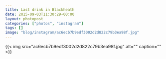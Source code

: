 ```yaml
---
title: Last drink in Blackheath
date: 2015-09-03T11:30:29+00:00
layout: photopost
categories: ["photos", "instagram"]
tags: []
image: "blog/instagram/ac6ecb7b9edf3002d2d822c79b3ea98f.jpg"
---
```


{{< img src="ac6ecb7b9edf3002d2d822c79b3ea98f.jpg" alt="" caption="" >}}



